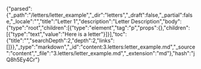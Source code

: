 {"parsed":{"_path":"/letters/letter_example","_dir":"letters","_draft":false,"_partial":false,"_locale":"","title":"Letter 1","description":"Letter Description","body":{"type":"root","children":[{"type":"element","tag":"p","props":{},"children":[{"type":"text","value":"Here is a letter"}]}],"toc":{"title":"","searchDepth":2,"depth":2,"links":[]}},"_type":"markdown","_id":"content:3.letters:letter_example.md","_source":"content","_file":"3.letters/letter_example.md","_extension":"md"},"hash":"jQ8h5Ey4Cr"}